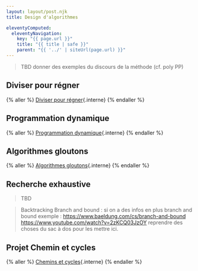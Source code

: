 ```yaml
---
layout: layout/post.njk
title: Design d'algorithmes

eleventyComputed:
  eleventyNavigation:
    key: "{{ page.url }}"
    title: "{{ title | safe }}"
    parent: "{{ '../' | siteUrl(page.url) }}"
---
```


> TBD donner des exemples du discours de la méthode (cf. poly PP)

## Diviser pour régner

{% aller %}
[Diviser pour régner](./diviser-régner){.interne}
{% endaller %}

## Programmation dynamique

{% aller %}
[Programmation dynamique](./programmation-dynamique){.interne}
{% endaller %}

## Algorithmes gloutons

{% aller %}
[Algorithmes gloutons](./algorithmes-gloutons){.interne}
{% endaller %}

## Recherche exhaustive

> TBD

> Backtracking
> Branch and bound : si on a des infos en plus
> branch and bound exemple : <https://www.baeldung.com/cs/branch-and-bound>
> <https://www.youtube.com/watch?v=2zKCQ03JzOY>
> reprendre des choses du sac à dos pour les mettre ici.


## Projet Chemin et cycles

{% aller %}
[Chemins et cycles](./chemins-cycles){.interne}
{% endaller %}


